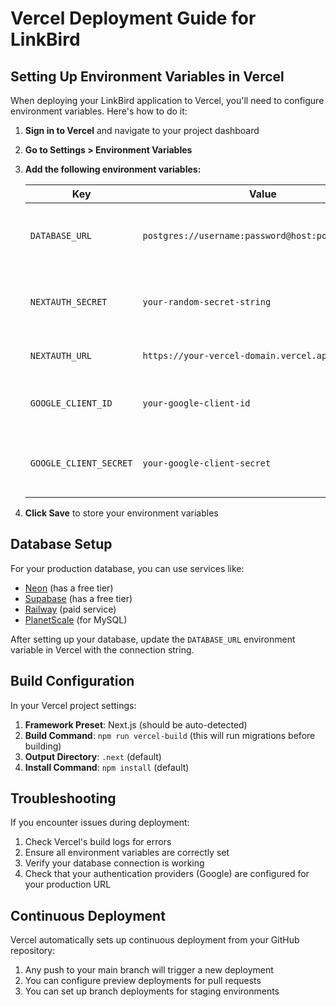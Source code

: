 # Vercel Deployment Guide for LinkBird

## Setting Up Environment Variables in Vercel

When deploying your LinkBird application to Vercel, you'll need to configure environment variables. Here's how to do it:

1. **Sign in to Vercel** and navigate to your project dashboard

2. **Go to Settings > Environment Variables**

3. **Add the following environment variables:**

   | Key | Value | Description |
   |-----|-------|-------------|
   | `DATABASE_URL` | `postgres://username:password@host:port/database` | Your PostgreSQL database connection string |
   | `NEXTAUTH_SECRET` | `your-random-secret-string` | A random string for NextAuth session encryption |
   | `NEXTAUTH_URL` | `https://your-vercel-domain.vercel.app` | Your Vercel deployment URL |
   | `GOOGLE_CLIENT_ID` | `your-google-client-id` | Your Google OAuth client ID |
   | `GOOGLE_CLIENT_SECRET` | `your-google-client-secret` | Your Google OAuth client secret |

4. **Click Save** to store your environment variables

## Database Setup

For your production database, you can use services like:

- [Neon](https://neon.tech/) (has a free tier)
- [Supabase](https://supabase.com/) (has a free tier)
- [Railway](https://railway.app/) (paid service)
- [PlanetScale](https://planetscale.com/) (for MySQL)

After setting up your database, update the `DATABASE_URL` environment variable in Vercel with the connection string.

## Build Configuration

In your Vercel project settings:

1. **Framework Preset**: Next.js (should be auto-detected)
2. **Build Command**: `npm run vercel-build` (this will run migrations before building)
3. **Output Directory**: `.next` (default)
4. **Install Command**: `npm install` (default)

## Troubleshooting

If you encounter issues during deployment:

1. Check Vercel's build logs for errors
2. Ensure all environment variables are correctly set
3. Verify your database connection is working
4. Check that your authentication providers (Google) are configured for your production URL

## Continuous Deployment

Vercel automatically sets up continuous deployment from your GitHub repository:

1. Any push to your main branch will trigger a new deployment
2. You can configure preview deployments for pull requests
3. You can set up branch deployments for staging environments